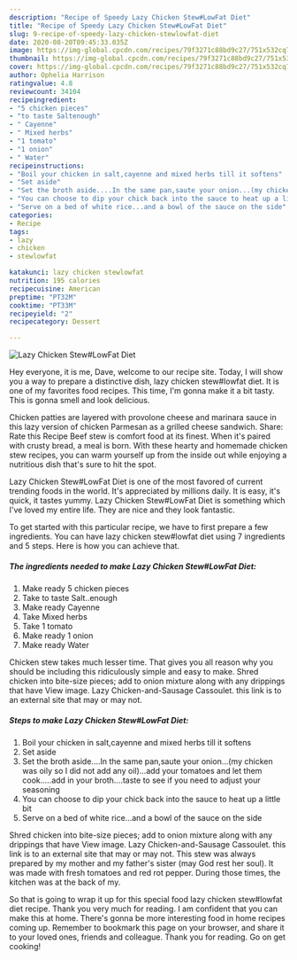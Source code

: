```yaml
---
description: "Recipe of Speedy Lazy Chicken Stew#LowFat Diet"
title: "Recipe of Speedy Lazy Chicken Stew#LowFat Diet"
slug: 9-recipe-of-speedy-lazy-chicken-stewlowfat-diet
date: 2020-08-20T09:45:33.035Z
image: https://img-global.cpcdn.com/recipes/79f3271c88bd9c27/751x532cq70/lazy-chicken-stewlowfat-diet-recipe-main-photo.jpg
thumbnail: https://img-global.cpcdn.com/recipes/79f3271c88bd9c27/751x532cq70/lazy-chicken-stewlowfat-diet-recipe-main-photo.jpg
cover: https://img-global.cpcdn.com/recipes/79f3271c88bd9c27/751x532cq70/lazy-chicken-stewlowfat-diet-recipe-main-photo.jpg
author: Ophelia Harrison
ratingvalue: 4.8
reviewcount: 34104
recipeingredient:
- "5 chicken pieces"
- "to taste Saltenough"
- " Cayenne"
- " Mixed herbs"
- "1 tomato"
- "1 onion"
- " Water"
recipeinstructions:
- "Boil your chicken in salt,cayenne and mixed herbs till it softens"
- "Set aside"
- "Set the broth aside....In the same pan,saute your onion...(my chicken was oily so I did not add any oil)...add your tomatoes and let them cook.....add in your broth....taste to see if you need to adjust your seasoning"
- "You can choose to dip your chick back into the sauce to heat up a little bit"
- "Serve on a bed of white rice...and a bowl of the sauce on the side"
categories:
- Recipe
tags:
- lazy
- chicken
- stewlowfat

katakunci: lazy chicken stewlowfat 
nutrition: 195 calories
recipecuisine: American
preptime: "PT32M"
cooktime: "PT33M"
recipeyield: "2"
recipecategory: Dessert

---
```



![Lazy Chicken Stew#LowFat Diet](https://img-global.cpcdn.com/recipes/79f3271c88bd9c27/751x532cq70/lazy-chicken-stewlowfat-diet-recipe-main-photo.jpg)

Hey everyone, it is me, Dave, welcome to our recipe site. Today, I will show you a way to prepare a distinctive dish, lazy chicken stew#lowfat diet. It is one of my favorites food recipes. This time, I'm gonna make it a bit tasty. This is gonna smell and look delicious.

Chicken patties are layered with provolone cheese and marinara sauce in this lazy version of chicken Parmesan as a grilled cheese sandwich. Share: Rate this Recipe Beef stew is comfort food at its finest. When it&#39;s paired with crusty bread, a meal is born. With these hearty and homemade chicken stew recipes, you can warm yourself up from the inside out while enjoying a nutritious dish that&#39;s sure to hit the spot.

Lazy Chicken Stew#LowFat Diet is one of the most favored of current trending foods in the world. It's appreciated by millions daily. It is easy, it's quick, it tastes yummy. Lazy Chicken Stew#LowFat Diet is something which I've loved my entire life. They are nice and they look fantastic.


To get started with this particular recipe, we have to first prepare a few ingredients. You can have lazy chicken stew#lowfat diet using 7 ingredients and 5 steps. Here is how you can achieve that.

<!--inarticleads1-->

##### The ingredients needed to make Lazy Chicken Stew#LowFat Diet:

1. Make ready 5 chicken pieces
1. Take to taste Salt..enough
1. Make ready  Cayenne
1. Take  Mixed herbs
1. Take 1 tomato
1. Make ready 1 onion
1. Make ready  Water


Chicken stew takes much lesser time. That gives you all reason why you should be including this ridiculously simple and easy to make. Shred chicken into bite-size pieces; add to onion mixture along with any drippings that have View image. Lazy Chicken-and-Sausage Cassoulet. this link is to an external site that may or may not. 

<!--inarticleads2-->

##### Steps to make Lazy Chicken Stew#LowFat Diet:

1. Boil your chicken in salt,cayenne and mixed herbs till it softens
1. Set aside
1. Set the broth aside....In the same pan,saute your onion...(my chicken was oily so I did not add any oil)...add your tomatoes and let them cook.....add in your broth....taste to see if you need to adjust your seasoning
1. You can choose to dip your chick back into the sauce to heat up a little bit
1. Serve on a bed of white rice...and a bowl of the sauce on the side


Shred chicken into bite-size pieces; add to onion mixture along with any drippings that have View image. Lazy Chicken-and-Sausage Cassoulet. this link is to an external site that may or may not. This stew was always prepared by my mother and my father&#39;s sister (may God rest her soul). It was made with fresh tomatoes and red rot pepper. During those times, the kitchen was at the back of my. 

So that is going to wrap it up for this special food lazy chicken stew#lowfat diet recipe. Thank you very much for reading. I am confident that you can make this at home. There's gonna be more interesting food in home recipes coming up. Remember to bookmark this page on your browser, and share it to your loved ones, friends and colleague. Thank you for reading. Go on get cooking!

